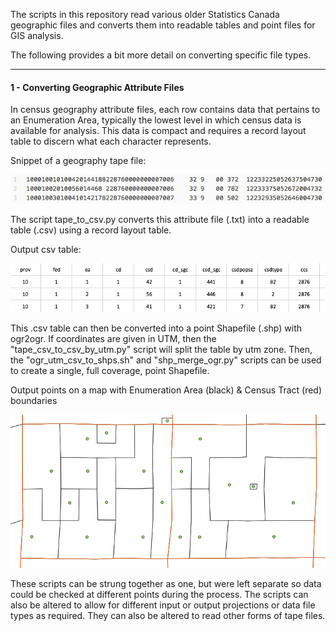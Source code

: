 The scripts in this repository read various older Statistics Canada geographic files and converts them into readable tables and point files for GIS analysis.

The following provides a bit more detail on converting specific file types.

---

#### 1 - Converting Geographic Attribute Files

In census geography attribute files, each row contains data that pertains to an Enumeration Area, typically the lowest level in which census data is available for analysis.  This data is compact and requires a record layout table to discern what each character represents.

Snippet of a geography tape file:

![alt_text](img/img_tape.png)

The script tape_to_csv.py converts this attribute file (.txt) into a readable table (.csv) using a record layout table.

Output csv table:

![alt_text](img/img_csv.png)

This .csv table can then be converted into a point Shapefile (.shp) with ogr2ogr.  If coordinates are given in UTM, then the "tape_csv_to_csv_by_utm.py" script will split the table by utm zone.  Then, the "ogr_utm_csv_to_shps.sh" and "shp_merge_ogr.py" scripts can be used to create a single, full coverage, point Shapefile.  

Output points on a map with Enumeration Area (black) & Census Tract (red) boundaries

![alt_text](img/img_map.png)

These scripts can be strung together as one, but were left separate so data could be checked at different points during the process.  The scripts can also be altered to allow for different input or output projections or data file types as required.  They can also be altered to read other forms of tape files.
